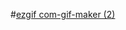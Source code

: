 #[ezgif com-gif-maker (2)](https://user-images.githubusercontent.com/5785670/210124854-7c28b5b6-45b8-4b9b-8bb7-25405fe83cc4.gif)
